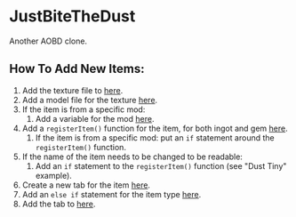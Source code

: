# JustBiteTheDust
Another AOBD clone.

## How To Add New Items:
1. Add the texture file to [here](https://github.com/DeflatedPickle/JustBiteTheDust/tree/master/src/main/resources/assets/justbitethedust/textures/items).
2. Add a model file for the texture [here](https://github.com/DeflatedPickle/JustBiteTheDust/tree/master/src/main/resources/assets/justbitethedust/models/item).
3. If the item is from a specific mod:
    1. Add a variable for the mod [here](https://github.com/DeflatedPickle/JustBiteTheDust/blob/master/src/main/java/com/deflatedpickle/justbitethedust/JustBiteTheDust.java).
4. Add a `registerItem()` function for the item, for both ingot and gem [here](https://github.com/DeflatedPickle/JustBiteTheDust/blob/master/src/main/java/com/deflatedpickle/justbitethedust/init/ModItems.java).
    1. If the item is from a specific mod: put an `if` statement around the `registerItem()` function.
5. If the name of the item needs to be changed to be readable:
    1. Add an `if` statement to the `registerItem()` function (see "Dust Tiny" example).
6. Create a new tab for the item [here](https://github.com/DeflatedPickle/JustBiteTheDust/blob/master/src/main/java/com/deflatedpickle/justbitethedust/init/ModCreativeTabs.java).
7. Add an `else if` statement for the item type [here](https://github.com/DeflatedPickle/JustBiteTheDust/blob/master/src/main/java/com/deflatedpickle/justbitethedust/items/ItemBase.java).
8. Add the tab to [here](https://github.com/DeflatedPickle/JustBiteTheDust/blob/master/src/main/resources/assets/justbitethedust/lang/en_US.lang).